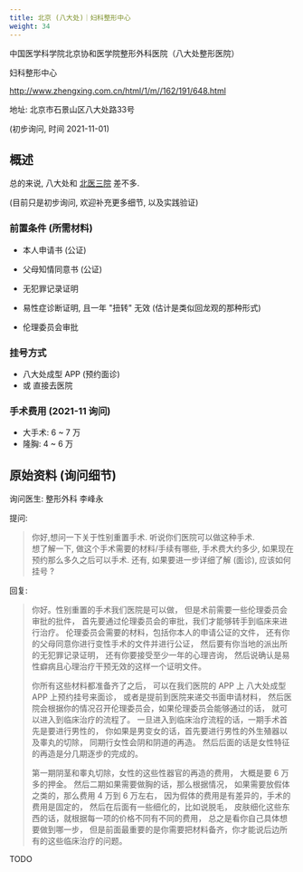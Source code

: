 ```yaml
---
title: 北京 (八大处)｜妇科整形中心
weight: 34
---
```


中国医学科学院北京协和医学院整形外科医院（八大处整形医院）

妇科整形中心

<http://www.zhengxing.com.cn/html/1/m//162/191/648.html>

地址: 北京市石景山区八大处路33号

(初步询问, 时间 2021-11-01)

## 概述

总的来说, 八大处和 [北医三院](./pku3) 差不多.

(目前只是初步询问, 欢迎补充更多细节, 以及实践验证)

### 前置条件 (所需材料)

+ 本人申请书 (公证)  
+ 父母知情同意书 (公证)  
+ 无犯罪记录证明  
+ 易性症诊断证明, 且一年 "扭转" 无效 (估计是类似回龙观的那种形式)  

+ 伦理委员会审批  

### 挂号方式  

+ 八大处成型 APP (预约面诊)  
+ 或 直接去医院  

### 手术费用 (2021-11 询问)

+ 大手术: 6 ~ 7 万  
+ 隆胸: 4 ~ 6 万  


## 原始资料 (询问细节)

询问医生: 整形外科 李峰永

提问:

> 你好,想问一下关于性别重置手术.
> 听说你们医院可以做这种手术.  
> 想了解一下, 做这个手术需要的材料/手续有哪些, 
> 手术费大约多少, 如果现在预约那么多久之后可以手术.
> 还有, 如果要进一步详细了解 (面诊), 应该如何挂号 ?

回复:

> 你好。性别重置的手术我们医院是可以做，
> 但是术前需要一些伦理委员会审批的批件，
> 首先要通过伦理委员会的审批，我们才能够转手到临床来进行治疗。
> 伦理委员会需要的材料，包括你本人的申请公证的文件，
> 还有你的父母同意你进行变性手术的文件并进行公证，
> 然后要有你当地的派出所的无犯罪记录证明，
> 还有你要接受至少一年的心理咨询，
> 然后说确认是易性癖病且心理治疗干预无效的这样一个证明文件。
>
> 你所有这些材料都准备齐了之后，
> 可以在我们医院的 APP 上 八大处成型 APP 上预约挂号来面诊，
> 或者是提前到医院来递交书面申请材料，
> 然后医院会根据你的情况召开伦理委员会，如果伦理委员会能够通过的话，
> 就可以进入到临床治疗的流程了。
> 一旦进入到临床治疗流程的话，一期手术首先是要进行男性的，
> 你如果是男变女的话，首先要进行男性的外生殖器以及睾丸的切除，
> 同期行女性会阴和阴道的再造。
> 然后后面的话是女性特征的再造是分几期逐步的完成的。
>
> 第一期阴茎和睾丸切除，女性的这些性器官的再造的费用，
> 大概是要 6 万多的押金。
> 然后二期如果需要做胸的话，那么根据情况，
> 如果需要放假体之类的，那么费用 4 万到 6 万左右，
> 因为假体的费用是有差异的，手术的费用是固定的，
> 然后在后面有一些细化的，比如说脱毛，
> 皮肤细化这些东西的话，就根据每一项的价格不同有不同的费用，
> 总之是看你自己具体想要做到哪一步，
> 但是前面最重要的是你需要把材料备齐，你才能说后边所有的这些临床治疗的问题。

TODO
